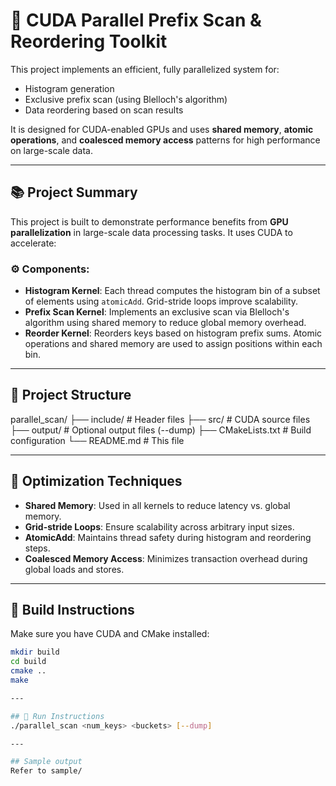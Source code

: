 # 🚀 CUDA Parallel Prefix Scan & Reordering Toolkit

This project implements an efficient, fully parallelized system for:
- Histogram generation
- Exclusive prefix scan (using Blelloch's algorithm)
- Data reordering based on scan results

It is designed for CUDA-enabled GPUs and uses **shared memory**, **atomic operations**, and **coalesced memory access** patterns for high performance on large-scale data.

---

## 📚 Project Summary

This project is built to demonstrate performance benefits from **GPU parallelization** in large-scale data processing tasks. It uses CUDA to accelerate:

### ⚙️ Components:
- **Histogram Kernel**: Each thread computes the histogram bin of a subset of elements using `atomicAdd`. Grid-stride loops improve scalability.
- **Prefix Scan Kernel**: Implements an exclusive scan via Blelloch's algorithm using shared memory to reduce global memory overhead.
- **Reorder Kernel**: Reorders keys based on histogram prefix sums. Atomic operations and shared memory are used to assign positions within each bin.

---

## 📁 Project Structure
parallel_scan/ 
├── include/ # Header files 
├── src/ # CUDA source files 
├── output/ # Optional output files (--dump) 
├── CMakeLists.txt # Build configuration 
└── README.md # This file

---

## 🧠 Optimization Techniques

- **Shared Memory**: Used in all kernels to reduce latency vs. global memory.
- **Grid-stride Loops**: Ensure scalability across arbitrary input sizes.
- **AtomicAdd**: Maintains thread safety during histogram and reordering steps.
- **Coalesced Memory Access**: Minimizes transaction overhead during global loads and stores.

---

## 🚀 Build Instructions

Make sure you have CUDA and CMake installed:
```bash
mkdir build
cd build
cmake ..
make

---

## 🧪 Run Instructions
./parallel_scan <num_keys> <buckets> [--dump]

---

## Sample output
Refer to sample/